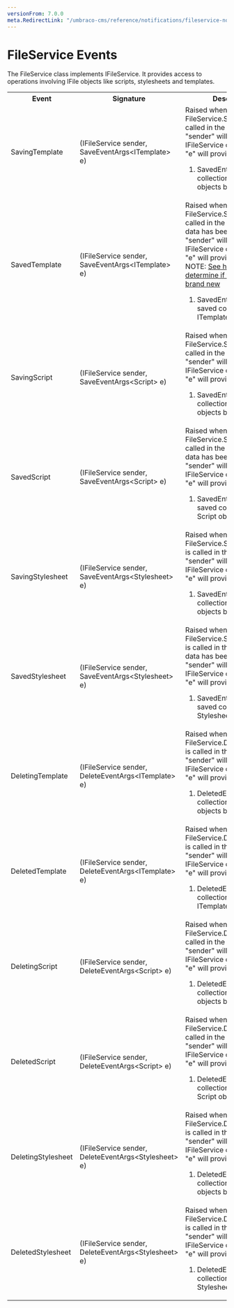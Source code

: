 ```yaml
---
versionFrom: 7.0.0
meta.RedirectLink: "/umbraco-cms/reference/notifications/fileservice-notifications"
---
```


# FileService Events

The FileService class implements IFileService. It provides access to operations involving IFile objects like scripts, stylesheets and templates.

<table>
    <tr>
        <th>Event</th>
        <th>Signature</th>
        <th>Description</th>
    </tr>
    <tr>
        <td>SavingTemplate</td>
        <td>(IFileService sender, SaveEventArgs&lt;ITemplate&gt; e)</td>
        <td>
        Raised when FileService.SaveTemplate is called in the API.<br />
        "sender" will be the current IFileService object.<br />
        "e" will provide:
            <ol>
                <li>SavedEntities: Gets the collection of ITemplate objects being saved.</li>
            </ol>
        </td>
    </tr>
    <tr>
        <td>SavedTemplate</td>
        <td>(IFileService sender, SaveEventArgs&lt;ITemplate&gt; e)</td>
        <td>
        Raised when FileService.SaveTemplate is called in the API and after data has been persisted.<br />
        "sender" will be the current IFileService object.<br />
        "e" will provide:
        <br/>NOTE: <a href="../determining-new-entity">See here on how to determine if the entity is brand new</a>
            <ol>
                <li>SavedEntities: Gets the saved collection of ITemplate objects.</li>
            </ol>
        </td>
    </tr>
    <tr>
        <td>SavingScript</td>
        <td>(IFileService sender, SaveEventArgs&lt;Script&gt; e)</td>
        <td>
        Raised when FileService.SaveScript is called in the API.<br />
        "sender" will be the current IFileService object.<br />
        "e" will provide:
            <ol>
                <li>SavedEntities: Gets the collection of Script objects being saved.</li>
            </ol>
        </td>
    </tr>
    <tr>
        <td>SavedScript</td>
        <td>(IFileService sender, SaveEventArgs&lt;Script&gt; e)</td>
        <td>
        Raised when FileService.SaveScript is called in the API and after data has been persisted.<br />
        "sender" will be the current IFileService object.<br />
        "e" will provide:
            <ol>
                <li>SavedEntities: Gets the saved collection of Script objects.</li>
            </ol>
        </td>
    </tr>
    <tr>
        <td>SavingStylesheet</td>
        <td>(IFileService sender, SaveEventArgs&lt;Stylesheet&gt; e)</td>
        <td>
        Raised when FileService.SaveStylesheet is called in the API.<br />
        "sender" will be the current IFileService object.<br />
        "e" will provide:
            <ol>
                <li>SavedEntities: Gets the collection of Stylesheet objects being saved.</li>
            </ol>
        </td>
    </tr>
    <tr>
        <td>SavedStylesheet</td>
        <td>(IFileService sender, SaveEventArgs&lt;Stylesheet&gt; e)</td>
        <td>
        Raised when FileService.SaveStylesheet is called in the API and after data has been persisted.<br />
        "sender" will be the current IFileService object.<br />
        "e" will provide:
            <ol>
                <li>SavedEntities: Gets the saved collection of Stylesheet objects.</li>
            </ol>
        </td>
    </tr>
    <tr>
        <td>DeletingTemplate</td>
        <td>(IFileService sender, DeleteEventArgs&lt;ITemplate&gt; e)</td>
        <td>
        Raised when FileService.DeleteTemplate is called in the API.<br />
        "sender" will be the current IFileService object.<br />
        "e" will provide:
            <ol>
                <li>DeletedEntities: Gets the collection of ITemplate objects being deleted.</li>
            </ol>
        </td>
    </tr>
    <tr>
        <td>DeletedTemplate</td>
        <td>(IFileService sender, DeleteEventArgs&lt;ITemplate&gt; e)</td>
        <td>
        Raised when FileService.DeleteTemplate is called in the API.<br />
        "sender" will be the current IFileService object.<br />
        "e" will provide:
            <ol>
                <li>DeletedEntities: Gets the collection of deleted ITemplate objects.</li>
            </ol>
        </td>
    </tr>
    <tr>
        <td>DeletingScript</td>
        <td>(IFileService sender, DeleteEventArgs&lt;Script&gt; e)</td>
        <td>
        Raised when FileService.DeleteScript is called in the API.<br />
        "sender" will be the current IFileService object.<br />
        "e" will provide:
            <ol>
                <li>DeletedEntities: Gets the collection of Script objects being deleted.</li>
            </ol>
        </td>
    </tr>
    <tr>
        <td>DeletedScript</td>
        <td>(IFileService sender, DeleteEventArgs&lt;Script&gt; e)</td>
        <td>
        Raised when FileService.DeleteScript is called in the API.<br />
        "sender" will be the current IFileService object.<br />
        "e" will provide:
            <ol>
                <li>DeletedEntities: Gets the collection of deleted Script objects.</li>
            </ol>
        </td>
    </tr>
    <tr>
        <td>DeletingStylesheet</td>
        <td>(IFileService sender, DeleteEventArgs&lt;Stylesheet&gt; e)</td>
        <td>
        Raised when FileService.DeleteStylesheet is called in the API.<br />
        "sender" will be the current IFileService object.<br />
        "e" will provide:
            <ol>
                <li>DeletedEntities: Gets the collection of Stylesheet objects being deleted.</li>
            </ol>
        </td>
    </tr>
    <tr>
        <td>DeletedStylesheet</td>
        <td>(IFileService sender, DeleteEventArgs&lt;Stylesheet&gt; e)</td>
        <td>
        Raised when FileService.DeleteStylesheet is called in the API.<br />
        "sender" will be the current IFileService object.<br />
        "e" will provide:
            <ol>
                <li>DeletedEntities: Gets the collection of deleted Stylesheet objects.</li>
            </ol>
        </td>
    </tr>
</table>
